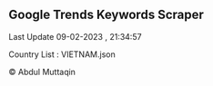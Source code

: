 

## Google Trends Keywords Scraper 
 
Last Update 09-02-2023 , 21:34:57

Country List :
VIETNAM.json



© Abdul Muttaqin 
